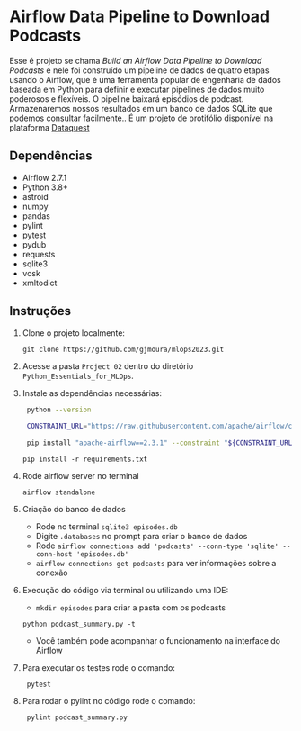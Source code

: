 # Airflow Data Pipeline to Download Podcasts
Esse é projeto se chama <i>Build an Airflow Data Pipeline to Download Podcasts</i> e nele foi construído um pipeline de dados de quatro etapas usando o Airflow, que é uma ferramenta popular de engenharia de dados baseada em Python para definir e executar pipelines de dados muito poderosos e flexíveis. O pipeline baixará episódios de podcast. Armazenaremos nossos resultados em um banco de dados SQLite que podemos consultar facilmente.. É um projeto de protifólio disponível na plataforma [Dataquest](https://app.dataquest.io/)

## Dependências
- Airflow 2.7.1
- Python 3.8+
- astroid
- numpy
- pandas
- pylint
- pytest
- pydub
- requests
- sqlite3
- vosk
- xmltodict


## Instruções

1. Clone o projeto localmente: 
   ```
   git clone https://github.com/gjmoura/mlops2023.git
   ```
2. Acesse a pasta `Project 02` dentro do diretório `Python_Essentials_for_MLOps`.
3. Instale as dependências necessárias:
   ```bash
    python --version
    
    CONSTRAINT_URL="https://raw.githubusercontent.com/apache/airflow/constraints-2.3.1/constraints-3.9.txt"
    
    pip install "apache-airflow==2.3.1" --constraint "${CONSTRAINT_URL}"
    ```
    ```
    pip install -r requirements.txt
    ```
    
4. Rode airflow server no terminal
    ```
    airflow standalone
    ```
  
5. Criação do banco de dados
    * Rode no terminal `sqlite3 episodes.db`
    * Digite `.databases` no prompt para criar o banco de dados
    * Rode `airflow connections add 'podcasts' --conn-type 'sqlite' --conn-host 'episodes.db'`
    *  `airflow connections get podcasts` para ver informações sobre a conexão

6. Execução do código via terminal ou utilizando uma IDE:
    * `mkdir episodes` para criar a pasta com os podcasts
    ```
    python podcast_summary.py -t
    ```
    * Você também pode acompanhar o funcionamento na interface do Airflow
7. Para executar os testes rode o comando:
   ```
    pytest 
   ```
8. Para rodar o pylint no código rode o comando:
   ```
    pylint podcast_summary.py
   ```
